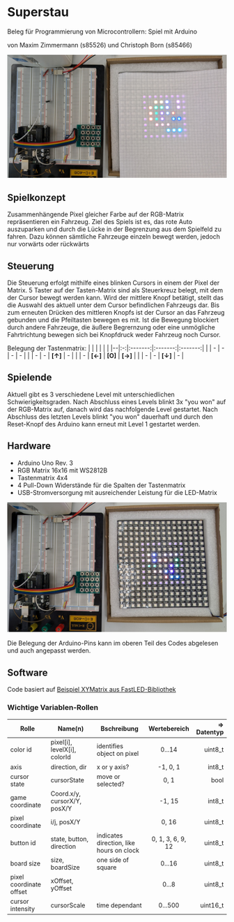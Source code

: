 # Superstau
Beleg für Programmierung von Microcontrollern: Spiel mit Arduino

von Maxim Zimmermann (s85526) und Christoph Born (s85466)

![](docs/game.jpg)

## Spielkonzept
Zusammenhängende Pixel gleicher Farbe auf der RGB-Matrix repräsentieren ein Fahrzeug. Ziel des Spiels ist es, das rote Auto auszuparken und durch die Lücke in der Begrenzung aus dem Spielfeld zu fahren. Dazu können sämtliche Fahrzeuge einzeln bewegt werden, jedoch nur vorwärts oder rückwärts

## Steuerung
Die Steuerung erfolgt mithilfe eines blinken Cursors in einem der Pixel der Matrix. 5 Taster auf der Tasten-Matrix sind als Steuerkreuz belegt, mit dem der Cursor bewegt werden kann. Wird der mittlere Knopf betätigt, stellt das die Auswahl des aktuell unter dem Cursor befindlichen Fahrzeugs dar. Bis zum erneuten Drücken des mittleren Knopfs ist der Cursor an das Fahrzeug gebunden und die Pfeiltasten bewegen es mit. Ist die Bewegung blockiert durch andere Fahrzeuge, die äußere Begrernzung oder eine unmögliche Fahrtrichtung bewegen sich bei Knopfdruck weder Fahrzeug noch Cursor.

Belegung der Tastenmatrix:
|  |   |         |         |         |
|--|:-:|:-------:|:-------:|:-------:|
|  | - |    -    |    -    |    -    |
|  | - |    -    | **[↑]** |    -    |
|  | - | **[←]** | **[O]** | **[→]** |
|  | - |    -    | **[↓]** |    -    |

## Spielende
Aktuell gibt es 3 verschiedene Level mit unterschiedlichen Schwierigkeitsgraden. Nach Abschluss eines Levels blinkt 3x "you won" auf der RGB-Matrix auf, danach wird das nachfolgende Level gestartet. Nach Abschluss des letzten Levels blinkt "you won" dauerhaft und durch den Reset-Knopf des Arduino kann erneut mit Level 1 gestartet werden.

## Hardware
- Arduino Uno Rev. 3
- RGB Matrix 16x16 mit WS2812B
- Tastenmatrix 4x4
- 4 Pull-Down Widerstände für die Spalten der Tastenmatrix
- USB-Stromversorgung mit ausreichender Leistung für die LED-Matrix

![](docs/setup.jpg)

Die Belegung der Arduino-Pins kann im oberen Teil des Codes abgelesen und auch angepasst werden.

## Software

Code basiert auf [Beispiel XYMatrix aus FastLED-Bibliothek](https://github.com/FastLED/FastLED/blob/master/examples/XYMatrix/XYMatrix.ino)

### Wichtige Variablen-Rollen

| Rolle | Name(n)  | Bschreibung | Wertebereich | ⇒ Datentyp |
|------|--------|-------------|:------:|----------:|
| color id | pixel[i], levelX[i], colorId | identifies object on pixel | 0...14 | uint8_t |
| axis | direction, dir | x or y axis? | -1, 0, 1 | int8_t |
| cursor state | cursorState | move or selected? | 0, 1 | bool
| game coordinate | Coord.x/y, cursorX/Y, posX/Y | | -1, 15 | int8_t |
| pixel coordinate | i/j, posX/Y | | 0, 16 | uint8_t |
| button id | state, button, direction | indicates direction, like hours on clock | 0, 1, 3, 6, 9, 12 | uint8_t |
| board size | size, boardSize | one side of square | 0...16 | uint8_t |
| pixel coordinate offset | xOffset, yOffset | | 0...8 | uint8_t |
| cursor intensity | cursorScale | time dependant | 0...500 | uint16_t |